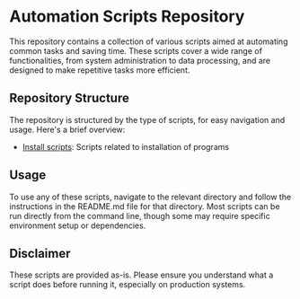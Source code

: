 #  Automation Scripts Repository

This repository contains a collection of various scripts aimed at automating common tasks and saving time. These scripts cover a wide range of functionalities, from system administration to data processing, and are designed to make repetitive tasks more efficient.

## Repository Structure

The repository is structured by the type of scripts, for easy navigation and usage. Here's a brief overview:

- [Install scripts](./installation/README.md): Scripts related to installation of programs

## Usage

To use any of these scripts, navigate to the relevant directory and follow the instructions in the README.md file for that directory. Most scripts can be run directly from the command line, though some may require specific environment setup or dependencies.


## Disclaimer

These scripts are provided as-is. Please ensure you understand what a script does before running it, especially on production systems.

